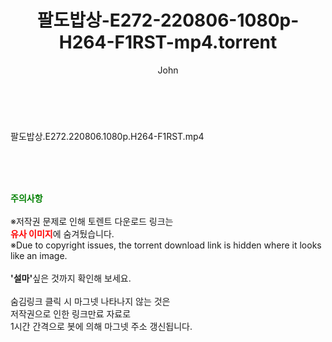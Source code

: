 ﻿---
layout: post
title:  "팔도밥상-E272-220806-1080p-H264-F1RST-mp4.torrent"
author: John
categories: [ 방송/음악 ]
tags: [  ]
image:  
description: "팔도밥상-E272-220806-1080p-H264-F1RST-mp4 torrent 정보 공유"
toc: true
toc_sticky: true
---

<br>
<div class="view-img">
<a class="view_image" href="https://torrentmobile60.com/bbs/view_image.php?fn=%2Fdata%2Ffile%2Fmusic%2F2697634418_l3VznMgD_08198de70fdc574e9665353ebc44b4dfed943f5d.jpg" target="_blank"><img alt="" class="img-tag" content="https://torrentmobile60.com/data/file/music/2697634418_l3VznMgD_08198de70fdc574e9665353ebc44b4dfed943f5d.jpg" itemprop="image" src="https://torrentmobile60.com/data/file/music/thumb-2697634418_l3VznMgD_08198de70fdc574e9665353ebc44b4dfed943f5d_835x2212.jpg"/></a></div><div class="view-content" itemprop="description">
<p>팔도밥상.E272.220806.1080p.H264-F1RST.mp4<br/></p> </div>
    
<br><br><br>
<p data-ke-size="size16"><b><span style="color: green;">주의사항</span></b><br /><br />※저작권 문제로 인해 토렌트 다운로드 링크는<br /><b><span style="color: red;">유사 이미지</span></b>에 숨겨뒀습니다.<br />※Due to copyright issues, the torrent download link is hidden where it looks like an image.<br /><br /><b>'설마'</b>싶은 것까지 확인해 보세요.<br /><br />숨김링크 클릭 시 마그넷 나타나지 않는 것은<br />저작권으로 인한 링크만료 자료로<br />1시간 간격으로 봇에 의해 마그넷 주소 갱신됩니다.</p>
